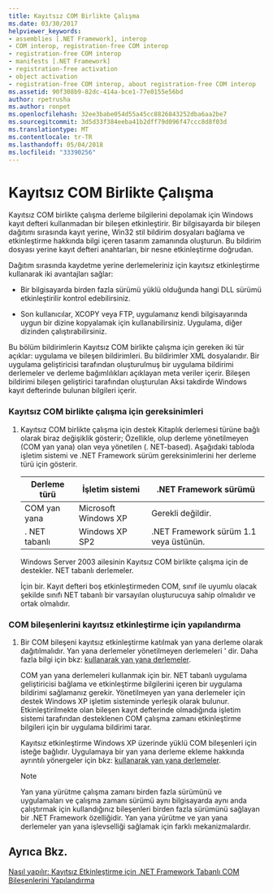 ```yaml
---
title: Kayıtsız COM Birlikte Çalışma
ms.date: 03/30/2017
helpviewer_keywords:
- assemblies [.NET Framework], interop
- COM interop, registration-free COM interop
- registration-free COM interop
- manifests [.NET Framework]
- registration-free activation
- object activation
- registration-free COM interop, about registration-free COM interop
ms.assetid: 90f308b9-82dc-414a-bce1-77e0155e56bd
author: rpetrusha
ms.author: ronpet
ms.openlocfilehash: 32ee3babe054d55a45cc8826843252dba6aa2be7
ms.sourcegitcommit: 3d5d33f384eeba41b2dff79d096f47ccc8d8f03d
ms.translationtype: MT
ms.contentlocale: tr-TR
ms.lasthandoff: 05/04/2018
ms.locfileid: "33390256"
---
```

# <a name="registration-free-com-interop"></a>Kayıtsız COM Birlikte Çalışma
Kayıtsız COM birlikte çalışma derleme bilgilerini depolamak için Windows kayıt defteri kullanmadan bir bileşen etkinleştirir. Bir bilgisayarda bir bileşen dağıtımı sırasında kayıt yerine, Win32 stil bildirim dosyaları bağlama ve etkinleştirme hakkında bilgi içeren tasarım zamanında oluşturun. Bu bildirim dosyası yerine kayıt defteri anahtarları, bir nesne etkinleştirme doğrudan.  
  
 Dağıtım sırasında kaydetme yerine derlemeleriniz için kayıtsız etkinleştirme kullanarak iki avantajları sağlar:  
  
-   Bir bilgisayarda birden fazla sürümü yüklü olduğunda hangi DLL sürümü etkinleştirilir kontrol edebilirsiniz.  
  
-   Son kullanıcılar, XCOPY veya FTP, uygulamanız kendi bilgisayarında uygun bir dizine kopyalamak için kullanabilirsiniz. Uygulama, diğer dizinden çalıştırabilirsiniz.  
  
 Bu bölüm bildirimlerin Kayıtsız COM birlikte çalışma için gereken iki tür açıklar: uygulama ve bileşen bildirimleri. Bu bildirimler XML dosyalarıdır. Bir uygulama geliştiricisi tarafından oluşturulmuş bir uygulama bildirimi derlemeler ve derleme bağımlılıkları açıklayan meta veriler içerir. Bileşen bildirimi bileşen geliştirici tarafından oluşturulan Aksi takdirde Windows kayıt defterinde bulunan bilgileri içerir.  
  
### <a name="requirements-for-registration-free-com-interop"></a>Kayıtsız COM birlikte çalışma için gereksinimleri  
  
1.  Kayıtsız COM birlikte çalışma için destek Kitaplık derlemesi türüne bağlı olarak biraz değişiklik gösterir; Özellikle, olup derleme yönetilmeyen (COM yan yana) olan veya yönetilen (. NET-based). Aşağıdaki tabloda işletim sistemi ve .NET Framework sürüm gereksinimlerini her derleme türü için gösterir.  
  
    |Derleme türü|İşletim sistemi|.NET Framework sürümü|  
    |-------------------|----------------------|----------------------------|  
    |COM yan yana|Microsoft Windows XP|Gerekli değildir.|  
    |. NET tabanlı|Windows XP SP2|.NET Framework sürüm 1.1 veya üstünün.|  
  
     Windows Server 2003 ailesinin Kayıtsız COM birlikte çalışma için de destekler. NET tabanlı derlemeler.  
  
     İçin bir. Kayıt defteri boş etkinleştirmeden COM, sınıf ile uyumlu olacak şekilde sınıfı NET tabanlı bir varsayılan oluşturucuya sahip olmalıdır ve ortak olmalıdır.  
  
### <a name="configuring-com-components-for-registration-free-activation"></a>COM bileşenlerini kayıtsız etkinleştirme için yapılandırma  
  
1.  Bir COM bileşeni kayıtsız etkinleştirme katılmak yan yana derleme olarak dağıtılmalıdır. Yan yana derlemeler yönetilmeyen derlemeleri ' dir.  Daha fazla bilgi için bkz: [kullanarak yan yana derlemeler](https://msdn.microsoft.com/library/windows/desktop/aa376618.aspx).  
  
     COM yan yana derlemeleri kullanmak için bir. NET tabanlı uygulama geliştiricisi bağlama ve etkinleştirme bilgilerini içeren bir uygulama bildirimi sağlamanız gerekir. Yönetilmeyen yan yana derlemeler için destek Windows XP işletim sisteminde yerleşik olarak bulunur. Etkinleştirilmekte olan bileşen kayıt defterinde olmadığında işletim sistemi tarafından desteklenen COM çalışma zamanı etkinleştirme bilgileri için bir uygulama bildirimi tarar.  
  
     Kayıtsız etkinleştirme Windows XP üzerinde yüklü COM bileşenleri için isteğe bağlıdır. Uygulamaya bir yan yana derleme ekleme hakkında ayrıntılı yönergeler için bkz: [kullanarak yan yana derlemeler](https://msdn.microsoft.com/library/windows/desktop/aa376618.aspx).  
  
    > [!NOTE]
    >  Yan yana yürütme çalışma zamanı birden fazla sürümünü ve uygulamaları ve çalışma zamanı sürümü aynı bilgisayarda aynı anda çalıştırmak için kullandığınız bileşenleri birden fazla sürümünü sağlayan bir .NET Framework özelliğidir. Yan yana yürütme ve yan yana derlemeler yan yana işlevselliği sağlamak için farklı mekanizmalardır.  
  
## <a name="see-also"></a>Ayrıca Bkz.  
 [Nasıl yapılır: Kayıtsız Etkinleştirme için .NET Framework Tabanlı COM Bileşenlerini Yapılandırma](../../../docs/framework/interop/configure-net-framework-based-com-components-for-reg.md)
